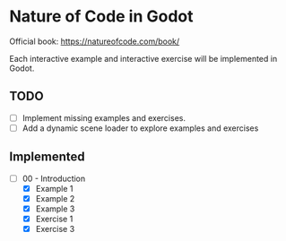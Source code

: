 # Nature of Code in Godot

Official book: https://natureofcode.com/book/

Each interactive example and interactive exercise will be implemented in Godot.

## TODO

- [ ] Implement missing examples and exercises.
- [ ] Add a dynamic scene loader to explore examples and exercises

## Implemented

- [ ] 00 - Introduction
  - [x] Example 1
  - [x] Example 2
  - [x] Example 3
  - [x] Exercise 1
  - [x] Exercise 3